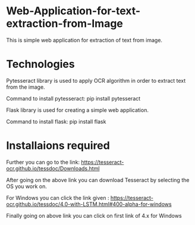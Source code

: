 # Web-Application-for-text-extraction-from-Image
This is simple web application for extraction of text from image.

# Technologies
Pytesseract library is used to apply OCR algorithm in order to extract text from the image.

Command to install pytesseract: pip install pytesseract

Flask library is used for creating a simple web application.

Command to install flask: pip install flask

# Installaions required
Further you can go to the link: https://tesseract-ocr.github.io/tessdoc/Downloads.html

After going on the above link you can download Tesseract by selecting the OS you work on.

For Windows you can click the link given : https://tesseract-ocr.github.io/tessdoc/4.0-with-LSTM.html#400-alpha-for-windows 

Finally going on above link you can click on first link of 4.x for Windows

